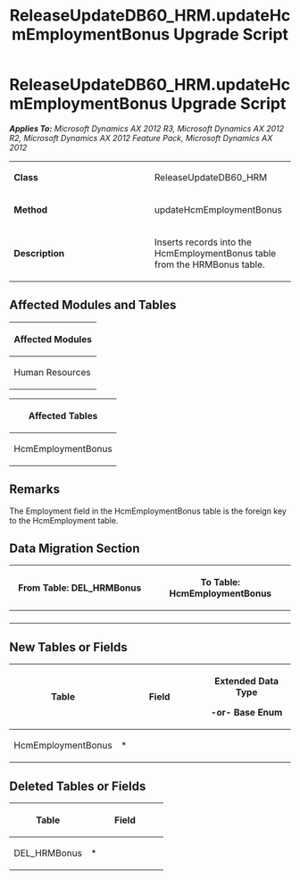﻿---
title: ReleaseUpdateDB60_HRM.updateHcmEmploymentBonus Upgrade Script
TOCTitle: ReleaseUpdateDB60_HRM.updateHcmEmploymentBonus Upgrade Script
ms:assetid: e878d90e-0b13-f994-dc9e-cff6d8088b00
ms:mtpsurl: https://msdn.microsoft.com/en-us/library/JJ719820(v=AX.60)
ms:contentKeyID: 49711894
ms.date: 05/18/2015
mtps_version: v=AX.60
---

# ReleaseUpdateDB60\_HRM.updateHcmEmploymentBonus Upgrade Script 


_**Applies To:** Microsoft Dynamics AX 2012 R3, Microsoft Dynamics AX 2012 R2, Microsoft Dynamics AX 2012 Feature Pack, Microsoft Dynamics AX 2012_

<table>
<colgroup>
<col style="width: 50%" />
<col style="width: 50%" />
</colgroup>
<tbody>
<tr class="odd">
<td><p><strong>Class</strong></p></td>
<td><p>ReleaseUpdateDB60_HRM</p></td>
</tr>
<tr class="even">
<td><p><strong>Method</strong></p></td>
<td><p>updateHcmEmploymentBonus</p></td>
</tr>
<tr class="odd">
<td><p><strong>Description</strong></p></td>
<td><p>Inserts records into the HcmEmploymentBonus table from the HRMBonus table.</p></td>
</tr>
</tbody>
</table>


## Affected Modules and Tables

<table>
<colgroup>
<col style="width: 100%" />
</colgroup>
<thead>
<tr class="header">
<th><p>Affected Modules</p></th>
</tr>
</thead>
<tbody>
<tr class="odd">
<td><p>Human Resources</p></td>
</tr>
</tbody>
</table>


<table>
<colgroup>
<col style="width: 100%" />
</colgroup>
<thead>
<tr class="header">
<th><p>Affected Tables</p></th>
</tr>
</thead>
<tbody>
<tr class="odd">
<td><p>HcmEmploymentBonus</p></td>
</tr>
</tbody>
</table>


## Remarks

The Employment field in the HcmEmploymentBonus table is the foreign key to the HcmEmployment table.

## Data Migration Section

<table>
<colgroup>
<col style="width: 50%" />
<col style="width: 50%" />
</colgroup>
<thead>
<tr class="header">
<th><p>From Table: DEL_HRMBonus</p></th>
<th><p>To Table: HcmEmploymentBonus</p></th>
</tr>
</thead>
<tbody>
<tr class="odd">
<td><p></p></td>
<td><p></p></td>
</tr>
</tbody>
</table>


## New Tables or Fields

<table>
<colgroup>
<col style="width: 33%" />
<col style="width: 33%" />
<col style="width: 33%" />
</colgroup>
<thead>
<tr class="header">
<th><p>Table</p></th>
<th><p>Field</p></th>
<th><p>Extended Data Type</p>
<p>-or- Base Enum</p></th>
</tr>
</thead>
<tbody>
<tr class="odd">
<td><p>HcmEmploymentBonus</p></td>
<td><p>*</p></td>
<td><p></p></td>
</tr>
</tbody>
</table>


## Deleted Tables or Fields

<table>
<colgroup>
<col style="width: 50%" />
<col style="width: 50%" />
</colgroup>
<thead>
<tr class="header">
<th><p>Table</p></th>
<th><p>Field</p></th>
</tr>
</thead>
<tbody>
<tr class="odd">
<td><p>DEL_HRMBonus</p></td>
<td><p>*</p></td>
</tr>
</tbody>
</table>

  


